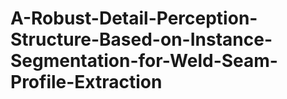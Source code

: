 # A-Robust-Detail-Perception-Structure-Based-on-Instance-Segmentation-for-Weld-Seam-Profile-Extraction